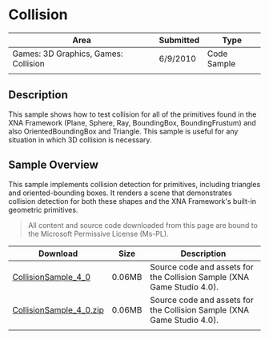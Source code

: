# Collision

|Area|Submitted|Type|
|-|-|-|
Games: 3D Graphics, Games: Collision|6/9/2010|Code Sample
||||

## Description

This sample shows how to test collision for all of the primitives found in the XNA Framework (Plane, Sphere, Ray, BoundingBox, BoundingFrustum) and also OrientedBoundingBox and Triangle. This sample is useful for any situation in which 3D collision is necessary.

## Sample Overview

This sample implements collision detection for primitives, including triangles and oriented-bounding boxes. It renders a scene that demonstrates collision detection for both these shapes and the XNA Framework's built-in geometric primitives.

> All content and source code downloaded from this page are bound to the Microsoft Permissive License (Ms-PL).

Download | Size | Description
---|---|---|
[CollisionSample_4_0](https://github.com/simondarksidej/XNAGameStudio/tree/archive/Samples/CollisionSample_4_0) | 0.06MB | Source code and assets for the Collision Sample (XNA Game Studio 4.0).
[CollisionSample_4_0.zip](https://github.com/simondarksidej/XNAGameStudioZips/raw/zips/CollisionSample_4_0.zip) | 0.06MB | Source code and assets for the Collision Sample (XNA Game Studio 4.0).
||||

